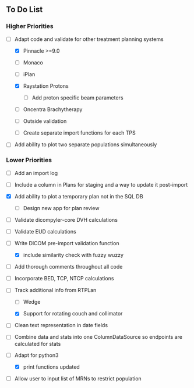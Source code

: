 ## To Do List
### Higher Priorities

- [ ] Adapt code and validate for other treatment planning systems
   - [X] Pinnacle >=9.0
   - [ ] Monaco
   - [ ] iPlan
   - [X] Raystation Protons
     - [ ] Add proton specific beam parameters
   - [ ] Oncentra Brachytherapy
   - [ ] Outside validation
   - [ ] Create separate import functions for each TPS  


- [ ] Add ability to plot two separate populations simultaneously

### Lower Priorities
- [ ] Add an import log

- [ ] Include a column in Plans for staging and a way to update it post-import


- [X] Add ability to plot a temporary plan not in the SQL DB
    - [ ] Design new app for plan review  
    

- [ ] Validate dicompyler-core DVH calculations

- [ ] Validate EUD calculations  
  
  
- [ ] Write DICOM pre-import validation function
    - [X] include similarity check with fuzzy wuzzy


- [ ] Add thorough comments throughout all code

- [ ] Incorporate BED, TCP, NTCP calculations


- [ ] Track additional info from RTPLan
  - [ ] Wedge
  - [X] Support for rotating couch and collimator


- [ ] Clean text representation in date fields  

- [ ] Combine data and stats into one ColumnDataSource so endpoints are calculated for stats


- [ ] Adapt for python3
  - [X] print functions updated 


- [ ] Allow user to input list of MRNs to restrict population

